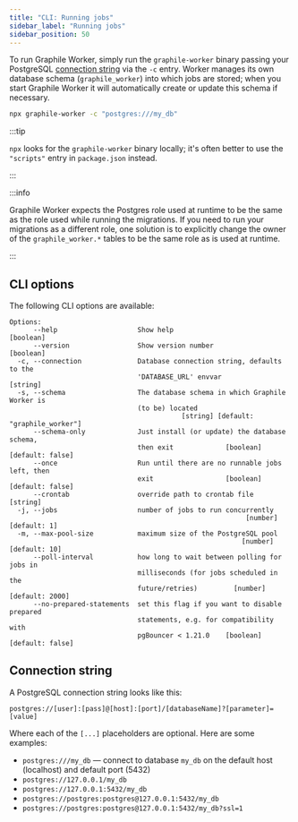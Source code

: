 ```yaml
---
title: "CLI: Running jobs"
sidebar_label: "Running jobs"
sidebar_position: 50
---
```


To run Graphile Worker, simply run the `graphile-worker` binary passing your
PostgreSQL [connection string](#connection-string) via the `-c` entry. Worker
manages its own database schema (`graphile_worker`) into which jobs are stored;
when you start Graphile Worker it will automatically create or update this
schema if necessary.

```sh
npx graphile-worker -c "postgres:///my_db"
```

:::tip

`npx` looks for the `graphile-worker` binary locally; it&apos;s often better to
use the `"scripts"` entry in `package.json` instead.

:::

:::info

Graphile Worker expects the Postgres role used at runtime to be the same as the
role used while running the migrations. If you need to run your migrations as a
different role, one solution is to explicitly change the owner of the
`graphile_worker.*` tables to be the same role as is used at runtime.

:::

## CLI options

The following CLI options are available:

```
Options:
      --help                    Show help                              [boolean]
      --version                 Show version number                    [boolean]
  -c, --connection              Database connection string, defaults to the
                                'DATABASE_URL' envvar                   [string]
  -s, --schema                  The database schema in which Graphile Worker is
                                (to be) located
                                           [string] [default: "graphile_worker"]
      --schema-only             Just install (or update) the database schema,
                                then exit             [boolean] [default: false]
      --once                    Run until there are no runnable jobs left, then
                                exit                  [boolean] [default: false]
      --crontab                 override path to crontab file           [string]
  -j, --jobs                    number of jobs to run concurrently
                                                           [number] [default: 1]
  -m, --max-pool-size           maximum size of the PostgreSQL pool
                                                          [number] [default: 10]
      --poll-interval           how long to wait between polling for jobs in
                                milliseconds (for jobs scheduled in the
                                future/retries)         [number] [default: 2000]
      --no-prepared-statements  set this flag if you want to disable prepared
                                statements, e.g. for compatibility with
                                pgBouncer < 1.21.0    [boolean] [default: false]
```

## Connection string

A PostgreSQL connection string looks like this:

```
postgres://[user]:[pass]@[host]:[port]/[databaseName]?[parameter]=[value]
```

Where each of the `[...]` placeholders are optional. Here are some examples:

- `postgres:///my_db` &mdash; connect to database `my_db` on the default host
  (localhost) and default port (5432)
- `postgres://127.0.0.1/my_db`
- `postgres://127.0.0.1:5432/my_db`
- `postgres://postgres:postgres@127.0.0.1:5432/my_db`
- `postgres://postgres:postgres@127.0.0.1:5432/my_db?ssl=1`
